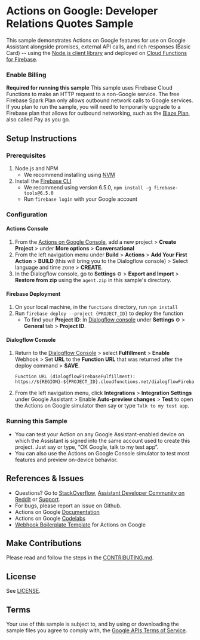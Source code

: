 # Actions on Google: Developer Relations Quotes Sample

This sample demonstrates Actions on Google features for use on Google Assistant alongside promises, external API calls, and rich responses (Basic Card) -- using the [Node.js client library](https://github.com/actions-on-google/actions-on-google-nodejs) and deployed on [Cloud Functions for Firebase](https://firebase.google.com/docs/functions/).

### Enable Billing
**Required for running this sample**
This sample uses Firebase Cloud Functions to make an HTTP request to a non-Google service. The free Firebase Spark Plan only allows outbound network calls to Google services. If you plan to run the sample, you will need to temporarily upgrade to a Firebase plan that allows for outbound networking, such as the [Blaze Plan](https://firebase.google.com/pricing/), also called Pay as you go.

## Setup Instructions
### Prerequisites
1. Node.js and NPM
   + We recommend installing using [NVM](https://github.com/creationix/nvm)
1. Install the [Firebase CLI](https://developers.google.com/actions/dialogflow/deploy-fulfillment)
   + We recommend using version 6.5.0, `npm install -g firebase-tools@6.5.0`
   + Run `firebase login` with your Google account

### Configuration
#### Actions Console
1. From the [Actions on Google Console](https://console.actions.google.com/), add a new project > **Create Project** > under **More options** > **Conversational**
1. From the left navigation menu under **Build** > **Actions** > **Add Your First Action** > **BUILD** (this will bring you to the Dialogflow console) > Select language and time zone > **CREATE**.
1. In the Dialogflow console, go to **Settings** ⚙ > **Export and Import** > **Restore from zip** using the `agent.zip` in this sample's directory.

#### Firebase Deployment
1. On your local machine, in the `functions` directory, run `npm install`
1. Run `firebase deploy --project {PROJECT_ID}` to deploy the function
   + To find your **Project ID**: In [Dialogflow console](https://console.dialogflow.com/) under **Settings** ⚙ > **General** tab > **Project ID**.

#### Dialogflow Console
1. Return to the [Dialogflow Console](https://console.dialogflow.com) > select **Fulfillment** > **Enable** Webhook > Set **URL** to the **Function URL** that was returned after the deploy command > **SAVE**.
   ```
   Function URL (dialogflowFirebaseFulfillment): https://${REGION}-${PROJECT_ID}.cloudfunctions.net/dialogflowFirebaseFulfillment
   ```
1. From the left navigation menu, click **Integrations** > **Integration Settings** under Google Assistant > Enable **Auto-preview changes** >  **Test** to open the Actions on Google simulator then say or type `Talk to my test app`.

### Running this Sample
+ You can test your Action on any Google Assistant-enabled device on which the Assistant is signed into the same account used to create this project. Just say or type, “OK Google, talk to my test app”.
+ You can also use the Actions on Google Console simulator to test most features and preview on-device behavior.

## References & Issues
+ Questions? Go to [StackOverflow](https://stackoverflow.com/questions/tagged/actions-on-google), [Assistant Developer Community on Reddit](https://www.reddit.com/r/GoogleAssistantDev/) or [Support](https://developers.google.com/actions/support/).
+ For bugs, please report an issue on Github.
+ Actions on Google [Documentation](https://developers.google.com/actions/extending-the-assistant)
+ Actions on Google [Codelabs](https://codelabs.developers.google.com/?cat=Assistant)
+ [Webhook Boilerplate Template](https://github.com/actions-on-google/dialogflow-webhook-boilerplate-nodejs) for Actions on Google

## Make Contributions
Please read and follow the steps in the [CONTRIBUTING.md](CONTRIBUTING.md).

## License
See [LICENSE](LICENSE).

## Terms
Your use of this sample is subject to, and by using or downloading the sample files you agree to comply with, the [Google APIs Terms of Service](https://developers.google.com/terms/).
